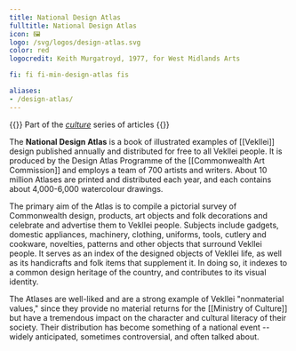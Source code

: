 ```yaml
---
title: National Design Atlas
fulltitle: National Design Atlas
icon: 🖼️
logo: /svg/logos/design-atlas.svg
color: red
logocredit: Keith Murgatroyd, 1977, for West Midlands Arts

fi: fi fi-min-design-atlas fis

aliases:
- /design-atlas/
---
```

{{<note series>}}
 Part of the *[culture](/culture/)* series of articles
{{</note>}}

The **National Design Atlas** is a book of illustrated examples of [[Vekllei]] design published annually and distributed for free to all Vekllei people. It is produced by the Design Atlas Programme of the [[Commonwealth Art Commission]] and employs a team of 700 artists and writers. About 10 million Atlases are printed and distributed each year, and each contains about 4,000-6,000 watercolour drawings.

The primary aim of the Atlas is to compile a pictorial survey of Commonwealth design, products, art objects and folk decorations and celebrate and advertise them to Vekllei people. Subjects include gadgets, domestic appliances, machinery, clothing, uniforms, tools, cutlery and cookware, novelties, patterns and other objects that surround Vekllei people. It serves as an index of the designed objects of Vekllei life, as well as its handicrafts and folk items that supplement it. In doing so, it indexes to a common design heritage of the country, and contributes to its visual identity.

The Atlases are well-liked and are a strong example of Vekllei "nonmaterial values," since they provide no material returns for the [[Ministry of Culture]] but have a tremendous impact on the character and cultural literacy of their society. Their distribution has become something of a national event -- widely anticipated, sometimes controversial, and often talked about.
